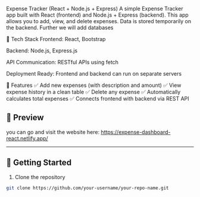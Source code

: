 Expense Tracker (React + Node.js + Express)
A simple Expense Tracker app built with React (frontend) and Node.js + Express (backend).
This app allows you to add, view, and delete expenses. Data is stored temporarily on the backend.
Further we will add databases

🚀 Tech Stack
Frontend: React, Bootstrap

Backend: Node.js, Express.js

API Communication: RESTful APIs using fetch

Deployment Ready: Frontend and backend can run on separate servers

📂 Features
✅ Add new expenses (with description and amount)
✅ View expense history in a clean table
✅ Delete any expense
✅ Automatically calculates total expenses
✅ Connects frontend with backend via REST API

## 📸 Preview  

you can go and visit the website here: https://expense-dashboard-react.netlify.app/

---

## 🚀 Getting Started  

1. Clone the repository  
```bash
git clone https://github.com/your-username/your-repo-name.git
```